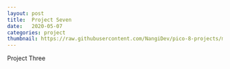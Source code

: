 ```yaml
---
layout: post
title:  Project Seven
date:   2020-05-07
categories: project
thumbnail: https://raw.githubusercontent.com/NangiDev/pico-8-projects/master/gifs/scrappy.gif
---
```

Project Three